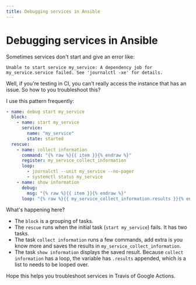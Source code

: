 ```yaml
---
title: Debugging services in Ansible
---
```


# Debugging services in Ansible

Sometimes services don't start and give an error like:

```
Unable to start service my_service: A dependency job for my_service.service failed. See 'journalctl -xe' for details.
```

Well, if you're testing in CI, you can't really access the instance that has an issue. So how to you troubleshoot this?

I use this pattern frequently:

```yaml
- name: debug start my_service
  block:
    - name: start my_service
      service:
        name: "my_service"
        state: started
  rescue:
    - name: collect information
      command: "{% raw %}{{ item }}{% endraw %}"
      register: my_service_collect_information
      loop:
        - journalctl --unit my_service --no-pager
        - systemctl status my_service
    - name: show information
      debug:
        msg: "{% raw %}{{ item }}{% endraw %}"
      loop: "{% raw %}{{ my_service_collect_information.results }}{% endraw %}"
```

What's happening here?

- The `block` is a grouping of tasks.
- The `rescue` runs when the initial task (`start my_service`) fails. It has two tasks.
- The task `collect information` runs a few commands, add extra is you know more and saves the results in `my_service_collect_information`.
- The task `show information` displays the saved result. Because `collect information` has a loop, the variable has `.results` appended, which is a list to needs to be looped over.

Hope this helps you troubleshoot services in Travis of Google Actions.
